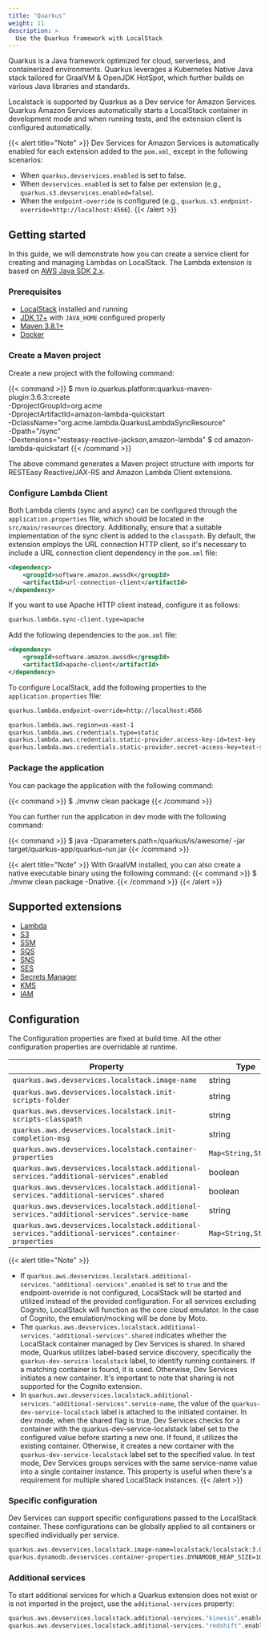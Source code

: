 ```yaml
---
title: "Quarkus"
weight: 11
description: >
  Use the Quarkus framework with LocalStack
---
```


Quarkus is a Java framework optimized for cloud, serverless, and containerized environments. Quarkus leverages a Kubernetes Native Java stack tailored for GraalVM & OpenJDK HotSpot, which further builds on various Java libraries and standards.

Localstack is supported by Quarkus as a Dev service for Amazon Services. Quarkus Amazon Services automatically starts a LocalStack container in development mode and when running tests, and the extension client is configured automatically.

{{< alert title="Note" >}}
Dev Services for Amazon Services is automatically enabled for each extension added to the `pom.xml`, except in the following scenarios:

-   When `quarkus.devservices.enabled` is set to false.
-   When `devservices.enabled` is set to false per extension (e.g., `quarkus.s3.devservices.enabled=false`).
-   When the `endpoint-override` is configured (e.g., `quarkus.s3.endpoint-override=http://localhost:4566`).
{{< /alert >}}

## Getting started

In this guide, we will demonstrate how you can create a service client for creating and managing Lambdas on LocalStack. The Lambda extension is based on [AWS Java SDK 2.x](https://docs.aws.amazon.com/sdk-for-java/v2/developer-guide/welcome.html).

### Prerequisites

- [LocalStack](https://docs.localstack.cloud/getting-started/installation) installed and running
- [JDK 17+](https://www.oracle.com/java/technologies/javase/jdk17-archive-downloads.html) with `JAVA_HOME` configured properly
- [Maven 3.8.1+](https://maven.apache.org/download.cgi)
- [Docker](https://docs.docker.com/get-docker/)

### Create a Maven project

Create a new project with the following command:

{{< command >}}
$ mvn io.quarkus.platform:quarkus-maven-plugin:3.6.3:create \
    -DprojectGroupId=org.acme \
    -DprojectArtifactId=amazon-lambda-quickstart \
    -DclassName="org.acme.lambda.QuarkusLambdaSyncResource" \
    -Dpath="/sync" \
    -Dextensions="resteasy-reactive-jackson,amazon-lambda"
$ cd amazon-lambda-quickstart
{{< /command >}}

The above command generates a Maven project structure with imports for RESTEasy Reactive/JAX-RS and Amazon Lambda Client extensions.

### Configure Lambda Client

Both Lambda clients (sync and async) can be configured through the `application.properties` file, which should be located in the `src/main/resources` directory. Additionally, ensure that a suitable implementation of the sync client is added to the `classpath`. By default, the extension employs the URL connection HTTP client, so it's necessary to include a URL connection client dependency in the `pom.xml` file:

```xml
<dependency>
    <groupId>software.amazon.awssdk</groupId>
    <artifactId>url-connection-client</artifactId>
</dependency>
```

If you want to use Apache HTTP client instead, configure it as follows:

```xml
quarkus.lambda.sync-client.type=apache
```

Add the following dependencies to the `pom.xml` file:

```xml
<dependency>
    <groupId>software.amazon.awssdk</groupId>
    <artifactId>apache-client</artifactId>
</dependency>
````

To configure LocalStack, add the following properties to the `application.properties` file:

```bash
quarkus.lambda.endpoint-override=http://localhost:4566 

quarkus.lambda.aws.region=us-east-1 
quarkus.lambda.aws.credentials.type=static 
quarkus.lambda.aws.credentials.static-provider.access-key-id=test-key
quarkus.lambda.aws.credentials.static-provider.secret-access-key=test-secret
```

### Package the application

You can package the application with the following command:

{{< command >}}
$ ./mvnw clean package
{{< /command >}}

You can further run the application in dev mode with the following command:

{{< command >}}
$ java -Dparameters.path=/quarkus/is/awesome/ -jar target/quarkus-app/quarkus-run.jar
{{< /command >}}

{{< alert title="Note" >}}
With GraalVM installed, you can also create a native executable binary using the following command:
{{< command >}}
$ ./mvnw clean package -Dnative.
{{< /command >}}
{{< /alert >}}


## Supported extensions

- [Lambda](https://docs.quarkiverse.io/quarkus-amazon-services/dev/amazon-lambda.html)
- [S3](https://docs.quarkiverse.io/quarkus-amazon-services/dev/amazon-s3.html)
- [SSM](https://docs.quarkiverse.io/quarkus-amazon-services/dev/amazon-ssm.html)
- [SQS](https://docs.quarkiverse.io/quarkus-amazon-services/dev/amazon-sqs.html)
- [SNS](https://docs.quarkiverse.io/quarkus-amazon-services/dev/amazon-sns.html)
- [SES](https://docs.quarkiverse.io/quarkus-amazon-services/dev/amazon-ses.html)
- [Secrets Manager](https://docs.quarkiverse.io/quarkus-amazon-services/dev/amazon-secretsmanager.html)
- [KMS](https://docs.quarkiverse.io/quarkus-amazon-services/dev/amazon-kms.html)
- [IAM](https://docs.quarkiverse.io/quarkus-amazon-services/dev/amazon-iam.html)

## Configuration

The Configuration properties are fixed at build time. All the other configuration properties are overridable at runtime.

| Property                                   | Type                   | Default                              |
|----------------------------------------------------------|------------------------|--------------------------------------|
| `quarkus.aws.devservices.localstack.image-name`           | string                 | `localstack/localstack:3.0.1`            |
| `quarkus.aws.devservices.localstack.init-scripts-folder`  | string                 |                                      |
| `quarkus.aws.devservices.localstack.init-scripts-classpath`| string                 |                                      |
| `quarkus.aws.devservices.localstack.init-completion-msg`  | string                 |                                      |
| `quarkus.aws.devservices.localstack.container-properties` | `Map<String,String>`  |                                      |
| `quarkus.aws.devservices.localstack.additional-services."additional-services".enabled` | boolean                |                                      |
| `quarkus.aws.devservices.localstack.additional-services."additional-services".shared`  | boolean                | `false`                              |
| `quarkus.aws.devservices.localstack.additional-services."additional-services".service-name` | string                 | `localstack`                         |
| `quarkus.aws.devservices.localstack.additional-services."additional-services".container-properties` | `Map<String,String>`  |                                      |

{{< alert title="Note" >}}
- If `quarkus.aws.devservices.localstack.additional-services."additional-services".enabled` is set to `true` and the endpoint-override is not configured, LocalStack will be started and utilized instead of the provided configuration. For all services excluding Cognito, LocalStack will function as the core cloud emulator.  In the case of Cognito, the emulation/mocking will be done by Moto.
- The `quarkus.aws.devservices.localstack.additional-services."additional-services".shared` indicates whether the LocalStack container managed by Dev Services is shared. In shared mode, Quarkus utilizes label-based service discovery, specifically the `quarkus-dev-service-localstack` label, to identify running containers. If a matching container is found, it is used. Otherwise, Dev Services initiates a new container. It's important to note that sharing is not supported for the Cognito extension.
- In `quarkus.aws.devservices.localstack.additional-services."additional-services".service-name`, the value of the `quarkus-dev-service-localstack` label is attached to the initiated container. In dev mode, when the shared flag is true, Dev Services checks for a container with the quarkus-dev-service-localstack label set to the configured value before starting a new one. If found, it utilizes the existing container. Otherwise, it creates a new container with the `quarkus-dev-service-localstack` label set to the specified value. In test mode, Dev Services groups services with the same service-name value into a single container instance. This property is useful when there's a requirement for multiple shared LocalStack instances.
{{< /alert >}}

### Specific configuration

Dev Services can support specific configurations passed to the LocalStack container. These configurations can be globally applied to all containers or specified individually per service.

```bash
quarkus.aws.devservices.localstack.image-name=localstack/localstack:3.0.3
quarkus.dynamodb.devservices.container-properties.DYNAMODB_HEAP_SIZE=1G
```

### Additional services

To start additional services for which a Quarkus extension does not exist or is not imported in the project, use the `additional-services` property:

```bash
quarkus.aws.devservices.localstack.additional-services."kinesis".enabled=true
quarkus.aws.devservices.localstack.additional-services."redshift".enabled=true
```
